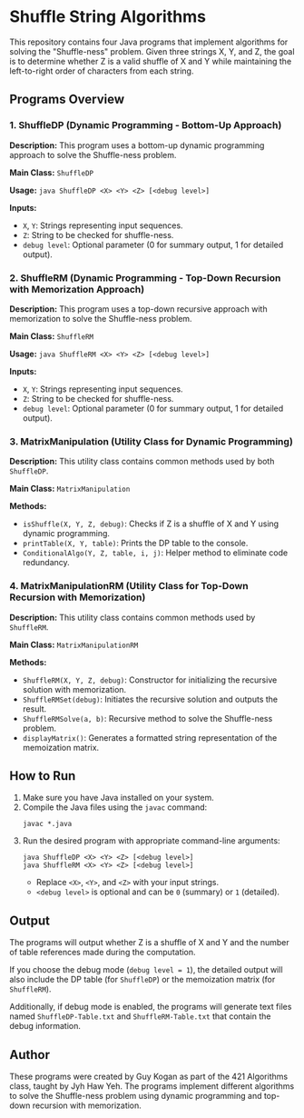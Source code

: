 # Shuffle String Algorithms

This repository contains four Java programs that implement algorithms for solving the "Shuffle-ness" problem. Given three strings X, Y, and Z, the goal is to determine whether Z is a valid shuffle of X and Y while maintaining the left-to-right order of characters from each string.

## Programs Overview

### 1. ShuffleDP (Dynamic Programming - Bottom-Up Approach)

**Description:** This program uses a bottom-up dynamic programming approach to solve the Shuffle-ness problem.

**Main Class:** `ShuffleDP`

**Usage:** `java ShuffleDP <X> <Y> <Z> [<debug level>]`

**Inputs:**
- `X`, `Y`: Strings representing input sequences.
- `Z`: String to be checked for shuffle-ness.
- `debug level`: Optional parameter (0 for summary output, 1 for detailed output).

### 2. ShuffleRM (Dynamic Programming - Top-Down Recursion with Memorization Approach)

**Description:** This program uses a top-down recursive approach with memorization to solve the Shuffle-ness problem.

**Main Class:** `ShuffleRM`

**Usage:** `java ShuffleRM <X> <Y> <Z> [<debug level>]`

**Inputs:**
- `X`, `Y`: Strings representing input sequences.
- `Z`: String to be checked for shuffle-ness.
- `debug level`: Optional parameter (0 for summary output, 1 for detailed output).

### 3. MatrixManipulation (Utility Class for Dynamic Programming)

**Description:** This utility class contains common methods used by both `ShuffleDP`.

**Main Class:** `MatrixManipulation`

**Methods:**
- `isShuffle(X, Y, Z, debug)`: Checks if Z is a shuffle of X and Y using dynamic programming.
- `printTable(X, Y, table)`: Prints the DP table to the console.
- `ConditionalAlgo(Y, Z, table, i, j)`: Helper method to eliminate code redundancy.

### 4. MatrixManipulationRM (Utility Class for Top-Down Recursion with Memorization)

**Description:** This utility class contains common methods used by `ShuffleRM`.

**Main Class:** `MatrixManipulationRM`

**Methods:**
- `ShuffleRM(X, Y, Z, debug)`: Constructor for initializing the recursive solution with memorization.
- `ShuffleRMSet(debug)`: Initiates the recursive solution and outputs the result.
- `ShuffleRMSolve(a, b)`: Recursive method to solve the Shuffle-ness problem.
- `displayMatrix()`: Generates a formatted string representation of the memoization matrix.

## How to Run

1. Make sure you have Java installed on your system.
2. Compile the Java files using the `javac` command:
   ```
   javac *.java
   ```
3. Run the desired program with appropriate command-line arguments:
   ```
   java ShuffleDP <X> <Y> <Z> [<debug level>]
   java ShuffleRM <X> <Y> <Z> [<debug level>]
   ```
   - Replace `<X>`, `<Y>`, and `<Z>` with your input strings.
   - `<debug level>` is optional and can be `0` (summary) or `1` (detailed).

## Output

The programs will output whether Z is a shuffle of X and Y and the number of table references made during the computation.

If you choose the debug mode (`debug level = 1`), the detailed output will also include the DP table (for `ShuffleDP`) or the memoization matrix (for `ShuffleRM`).

Additionally, if debug mode is enabled, the programs will generate text files named `ShuffleDP-Table.txt` and `ShuffleRM-Table.txt` that contain the debug information.

## Author

These programs were created by Guy Kogan as part of the 421 Algorithms class, taught by Jyh Haw Yeh. The programs implement different algorithms to solve the Shuffle-ness problem using dynamic programming and top-down recursion with memorization.
